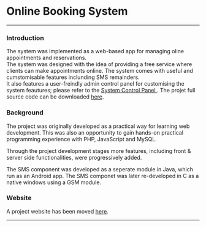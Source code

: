 # Online Booking System

-----------------------------------------------------------------------------------------------------------------------------------                                           
                                           
### Introduction

The system was implemented as a web-based app for managing oline appointments and reservations.<br /> 
		 The system was designed with the idea of providing  a free service where clients can make appointments online.
		 The system comes with useful and cumstomisable features inclunding SMS remainders.<br />
It also features a user-freindly admin control panel for customising the system feautures; please refer to the [System Control Panel ](http://www.booking.mbowa.net/#system_configuration).
 The projet full source code can be downloaded [here](https://github.com/mattbowa/booking).


 

### Background
The project was originally developed as a practical way for learning web development. This was also an opportunity to gain hands-on practical programming experience with PHP, JavaScript and MySQL.<br />

<!--The app was designed developed from scratch ( PHP, JavaScript & MySQL) without the dependence of a CMS, libraries or frameworks.-->

Through the project development stages more features, including front & server side functionalities,  were progressively added.<br />

The SMS component was developed as a seperate module in Java, which run as an Android app. The SMS componet was later re-developed in C as a native windows using a GSM module.

### Website
A project website has been moved [here](http://www.booking.mbowa.net/).  

                                                  
-------------------------------------------------------------------------------------------------------------------------------
